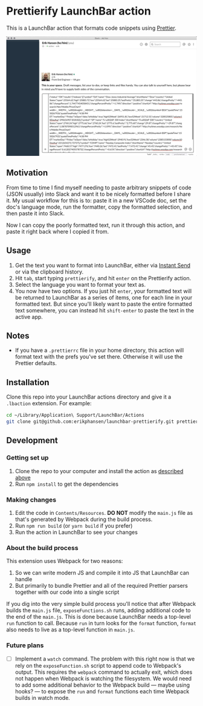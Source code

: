 # Prettierify LaunchBar action

This is a LaunchBar action that formats code snippets using [Prettier](https://prettier.io).

![](./demo.gif)

## Motivation

From time to time I find myself needing to paste arbitrary snippets of code (JSON usually) into Slack and want it to be nicely formatted before I share it. My usual workflow for this is to: paste it in a new VSCode doc, set the doc's language mode, run the formatter, copy the formatted selection, and then paste it into Slack.

Now I can copy the poorly formatted text, run it through this action, and paste it right back where I copied it from.

## Usage

1. Get the text you want to format into LaunchBar, either via [Instant Send](https://www.obdev.at/resources/launchbar/help/InstantSend.html) or via the clipboard history.
2. Hit `tab`, start typing `prettierify`, and hit `enter` on the Prettierify action.
3. Select the language you want to format your text as.
4. You now have two options. If you just hit `enter`, your formatted text will be returned to LaunchBar as a series of items, one for each line in your formatted text. But since you'll likely want to paste the entire formatted text somewhere, you can instead hit `shift-enter` to paste the text in the active app.

## Notes

- If you have a `.prettierrc` file in your home directory, this action will format text with the prefs you've set there. Otherwise it will use the Prettier defaults.

## Installation

Clone this repo into your LaunchBar actions directory and give it a `.lbaction` extension. For example:

```sh
cd ~/Library/Application\ Support/LaunchBar/Actions
git clone git@github.com:erikphansen/launchbar-prettierify.git prettierify.lbaction
```

## Development

### Getting set up

1. Clone the repo to your computer and install the action as [described above](#Installation)
2. Run `npm install` to get the dependencies

### Making changes

1. Edit the code in `Contents/Resources`. **DO NOT** modify the `main.js` file as that's generated by Webpack during the build process.
2. Run `npm run build` (or `yarn build` if you prefer)
3. Run the action in LaunchBar to see your changes

### About the build process

This extension uses Webpack for two reasons:

1. So we can write modern JS and compile it into JS that LaunchBar can handle
2. But primarily to bundle Prettier and all of the required Prettier parsers together with our code into a single script

If you dig into the very simple build process you'll notice that after Webpack builds the `main.js` file, `exposeFunctions.sh` runs, adding additional code to the end of the `main.js`. This is done because LaunchBar needs a top-level `run` function to call. Because `run` in turn looks for the `format` function, `format` also needs to live as a top-level function in `main.js`.

### Future plans

- [ ] Implement a `watch` command. The problem with this right now is that we rely on the `exposeFunction.sh` script to append code to Webpack's output. This requires the `webpack` command to actually exit, which does not happen when Webpack is watching the filesystem. We would need to add some additional behavior to the Webpack build — maybe using hooks? — to expose the `run` and `format` functions each time Webpack builds in watch mode.

